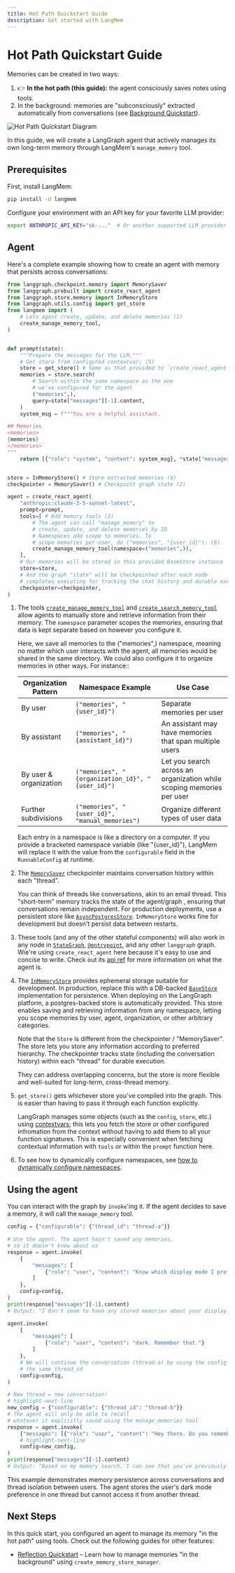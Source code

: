 ```yaml
---
title: Hot Path Quickstart Guide
description: Get started with LangMem
---
```


# Hot Path Quickstart Guide

Memories can be created in two ways:

1. 👉 **In the hot path (this guide):** the agent consciously saves notes using tools.
2. In the background: memories are "subconsciously" extracted automatically from conversations (see [Background Quickstart](background_quickstart.md)).

![Hot Path Quickstart Diagram](concepts/img/hot_path_vs_background.png)

In this guide, we will create a LangGraph agent that actively manages its own long-term memory through LangMem's `manage_memory` tool.

## Prerequisites

First, install LangMem:

```bash
pip install -U langmem
```

Configure your environment with an API key for your favorite LLM provider:

```bash
export ANTHROPIC_API_KEY="sk-..."  # Or another supported LLM provider
```

## Agent

Here's a complete example showing how to create an agent with memory that persists across conversations:

```python hl_lines="16-20 42-46"
from langgraph.checkpoint.memory import MemorySaver
from langgraph.prebuilt import create_react_agent
from langgraph.store.memory import InMemoryStore
from langgraph.utils.config import get_store 
from langmem import (
    # Lets agent create, update, and delete memories (1)
    create_manage_memory_tool,
)


def prompt(state):
    """Prepare the messages for the LLM."""
    # Get store from configured contextvar; (5)
    store = get_store() # Same as that provided to `create_react_agent`
    memories = store.search(
        # Search within the same namespace as the one
        # we've configured for the agent
        ("memories",),
        query=state["messages"][-1].content,
    )
    system_msg = f"""You are a helpful assistant.

## Memories
<memories>
{memories}
</memories>
"""
    return [{"role": "system", "content": system_msg}, *state["messages"]]


store = InMemoryStore() # Store extracted memories (4)
checkpointer = MemorySaver() # Checkpoint graph state (2)

agent = create_react_agent( 
    "anthropic:claude-3-5-sonnet-latest",
    prompt=prompt,
    tools=[ # Add memory tools (3)
        # The agent can call "manage_memory" to
        # create, update, and delete memories by ID
        # Namespaces add scope to memories. To
        # scope memories per-user, do ("memories", "{user_id}"): (6)
        create_manage_memory_tool(namespace=("memories",)),
    ],
    # Our memories will be stored in this provided BaseStore instance
    store=store,
    # And the graph "state" will be checkpointed after each node
    # completes executing for tracking the chat history and durable execution
    checkpointer=checkpointer, 
)
```

1. The tools [`create_manage_memory_tool`](reference/tools.md#langmem.create_manage_memory_tool) and [`create_search_memory_tool`](reference/tools.md#langmem.create_search_memory_tool) allow agents to manually store and retrieve information from their memory. The `namespace` parameter scopes the memories, ensuring that data is kept separate based on however you configure it.

    Here, we save all memories to the ("memories",) namespace, meaning no matter which user interacts with the agent, all memories would be shared in the same directory. We could also configure it to organize memories in other ways. For instance::

    | Organization Pattern | Namespace Example | Use Case |
    |---------------------|------------------|-----------|
    | By user | `("memories", "{user_id}")` | Separate memories per user |
    | By assistant | `("memories", "{assistant_id}")` | An assistant may have memories that span multiple users |
    | By user & organization | `("memories", "{organization_id}", "{user_id}")` | Let you search across an organization while scoping memories per user |
    | Further subdivisions | `("memories", "{user_id}", "manual_memories")` | Organize different types of user data |

    Each entry in a namespace is like a directory on a computer. If you provide a bracketed namespace variable (like "{user_id}"), LangMem will replace it with the value from the `configurable` field in the `RunnableConfig` at runtime.

2. The [`MemorySaver`](https://langchain-ai.github.io/langgraph/reference/checkpoints/) checkpointer maintains conversation history within each "thread". 

    You can think of threads like conversations, akin to an email thread. This "short-term" memory tracks the state of the agent/graph , ensuring that conversations remain independent. For production deployments, use a persistent store like [`AsyncPostgresStore`](https://langchain-ai.github.io/langgraph/reference/store/#langgraph.store.postgres.AsyncPostgresStore). `InMemoryStore` works fine for development but doesn't persist data between restarts.

3. These tools (and any of the other stateful components) will also work in any node in [`StateGraph`](https://langchain-ai.github.io/langgraph/reference/graphs/#langgraph.graph.state.StateGraph), [`@entrypoint`](https://langchain-ai.github.io/langgraph/reference/func/#langgraph.func.entrypoint), and any other `langgraph` graph. Wie're using `create_react_agent` here because it's easy to use and concise to write. Check out its [api ref](https://langchain-ai.github.io/langgraph/reference/prebuilt/?h=create+react#langgraph.prebuilt.chat_agent_executor.create_react_agent) for more information on what the agent is.

4. The [`InMemoryStore`](https://langchain-ai.github.io/langgraph/reference/store/#langgraph.store.postgres.PostgresStore.asearch) provides ephemeral storage suitable for development. In production, replace this with a DB-backed [`BaseStore`](https://langchain-ai.github.io/langgraph/reference/stores/#basestore) implementation for persistence. When deploying on the LangGraph platform, a postgres-backed store is automatically provided. This store enables saving and retrieving information from any namespace, letting you scope memories by user, agent, organization, or other arbitrary categories.

    Note that the `Store` is different from the checkpointer / "MemorySaver". The store lets you store any information according to preferred hierarchy. The checkpointer tracks state (including the conversation history) within each "thread" for durable execution.

    They can address overlapping concerns, but the store is more flexible and well-suited for long-term, cross-thread memory.

5. `get_store()` gets whichever store you've compiled into the graph. This is easier than having to pass it through each function explicitly.

    LangGraph manages some objects (such as the `config`, `store`, etc.) using [contextvars](https://docs.python.org/3/library/contextvars.html); this lets you fetch the store or other configured infromation from the context without having to add them to all your function signatures. This is especially convenient when fetching contextual information with `tools` or within the `prompt` function here.

6. To see how to dynamically configure namespaces, see [how to dynamically configure namespaces](guides/dynamically_configure_namespaces.md).

## Using the agent

You can interact with the graph by `invoke`'ing it.
If the agent decides to save a memory, it will call the `manage_memory` tool.

```python
config = {"configurable": {"thread_id": "thread-a"}}

# Use the agent. The agent hasn't saved any memories,
# so it doesn't know about us
response = agent.invoke(
    {
        "messages": [
            {"role": "user", "content": "Know which display mode I prefer?"}
        ]
    },
    config=config,
)
print(response["messages"][-1].content)
# Output: "I don't seem to have any stored memories about your display mode preferences..."

agent.invoke(
    {
        "messages": [
            {"role": "user", "content": "dark. Remember that."}
        ]
    },
    # We will continue the conversation (thread-a) by using the config with
    # the same thread_id
    config=config,
)

# New thread = new conversation!
# highlight-next-line
new_config = {"configurable": {"thread_id": "thread-b"}}
# The agent will only be able to recall
# whatever it explicitly saved using the manage_memories tool
response = agent.invoke(
    {"messages": [{"role": "user", "content": "Hey there. Do you remember me? What are my preferences?"}]},
    # highlight-next-line
    config=new_config,
)
print(response["messages"][-1].content)
# Output: "Based on my memory search, I can see that you've previously indicated a preference for dark display mode..."
```

This example demonstrates memory persistence across conversations and thread isolation between users. The agent stores the user's dark mode preference in one thread but cannot access it from another thread.


## Next Steps

In this quick start, you configured an agent to manage its memory "in the hot path" using tools. Check out the following guides for other features:

- [Reflection Quickstart](background_quickstart.md) – Learn how to manage memories "in the background" using `create_memory_store_manager`.